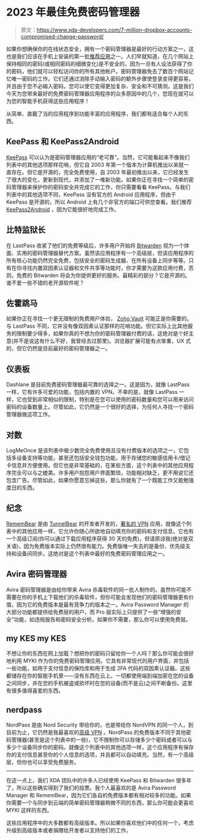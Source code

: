 # 2023 年最佳免费密码管理器

> 原文：<https://www.xda-developers.com/7-million-dropbox-accounts-compromised-change-password/>

如果你想确保你的在线状态安全，拥有一个密码管理器是最好的行动方案之一，这也是我们应该在手机上安装的第一批[推荐应用](https://www.xda-developers.com/best-android-apps/)之一。人们早就知道，在几个网站上保持相同的密码(或相同密码的细微变化)是不安全的，因为一旦有人设法获得了你的密码，他们就可以轻松访问你的所有其他帐户。密码管理器免去了数百个网站记忆唯一密码的工作。它们还通过消除手动输入密码的额外步骤使登录变得更容易，并且由于您不必输入密码，您可以使它变得更加复杂、安全和不可猜测。这是我们今天为您带来最好的免费密码管理器应用程序的众多原因中的几个，您现在就可以为您的智能手机获得这些应用程序！

从简单、直截了当的应用程序到功能丰富的应用程序，我们都有适合每个人的东西。

## KeePass 和 KeePass2Android

[KeePass](https://keepass.info/) 可以认为是密码管理器应用的“老可靠”。当然，它可能看起来不像我们列表中的其他选项那样花哨，但它自 2003 年第一个版本为计算机推出以来就一直存在。但它是开源的，完全免费使用，自 2003 年最初推出以来，它已经发生了很大的变化，更新到现代，并添加了一堆新功能。如果你正在寻找一个简单的密码管理器来保护你的密码安全并完成它的工作，你只需要看看 KeePass。与我们列表中的其他选项不同，KeePass 没有官方的 Android 应用程序，但由于 KeePass 是开源的，所以 Android 上有几个非官方的端口可供您查看。我们推荐 [KeePass2Android](https://play.google.com/store/apps/details?id=keepass2android.keepass2android) ，因为它能很好地完成工作。

## 比特监狱长

在 LastPass 收紧了他们的免费等级后，许多用户开始将 [Bitwarden](https://play.google.com/store/apps/details?id=com.x8bit.bitwarden) 视为一个体面、实用的密码管理器替代方案。虽然该应用程序有一个高级层，但该应用程序的所有核心功能仍然完全免费，包括安全的密码生成器、在所有设备上同步等等。只有在你寻找内置双因素认证器和文件共享等功能时，你才需要为这款应用付费，否则，免费的 Bitwarden 将会为你提供更好的服务。最精彩的部分？它是开源的。谁不爱一些不错的老开源软件呢？

## 佐霍跳马

如果你正在寻找一个更无限制的免费用户体验， [Zoho Vault](https://play.google.com/store/apps/details?id=com.zoho.vault) 可能正是你需要的。与 LastPass 不同，它并没有像双因素认证那样的花哨功能。但它实际上比其他服务的限制要少得多，如果你真的不想为你的密码管理器付费的话，这绝对是个好主意(并不是说这有什么不好，我曾经去过那里)。浏览器扩展可能有点笨重，UX 式的，但它仍然是目前最好的密码管理器之一。

## 仪表板

Dashlane 是目前免费密码管理器最可靠的选择之一。这是因为，就像 LastPass 一样，它有许多可爱的功能，包括内置的 VPN。不幸的是，就像 LastPass 一样，它也受到非常相似的限制，特别是在您可以使用的密码数量和您可以用来访问密码的设备数量上。尽管如此，它仍然是一个很好的选择，为任何人寻找一个密码管理器做这项工作。

## 对数

LogMeOnce 是该列表中极少数完全免费使用且没有付费版本的选项之一，它包括多设备支持等功能，甚至还包括安全钱包功能，用于存储您的敏感信用卡/借记卡信息并方便使用。但它也是非常基础的，在某些方面，这个列表中的其他应用程序完全可以与之媲美。许多用户抱怨用户界面繁琐，功能相对缺乏，更不用说它还包含广告。尽管如此，如果你愿意忘掉这些，那么你就有了一个既能工作又能勉强度日的东西。

## 纪念

[RememBear](https://play.google.com/store/apps/details?id=com.remembear.android) 是由 [TunnelBear](https://www.anrdoezrs.net/links/100122946/type/dlg/sid/UUxdaUeUpU554/https://www.tunnelbear.com/) 的开发者开发的，[著名的 VPN](https://www.xda-developers.com/best-vpn/) 应用，就像这个列表中的其他应用一样，它允许你随心所欲地自动填充你的密码和支付信息。它也有一个高级订阅(你可以通过下载应用程序获得 30 天的免费)，但请原谅我(绝对是双关语)，因为免费版本实际上仍然很有能力。免费版唯一失去的是备份、优先级支持和设备间同步。这绝对是这个列表中最好的免费密码管理应用之一。

## Avira 密码管理器

Avira 密码管理器是由给你带来 Avira 杀毒软件的同一批人制作的。虽然你可能不需要在你的手机上下载他们的杀毒软件，但你可能会发现他们的密码管理器更有价值，因为它的免费版本是最有竞争力的版本之一。Avira Password Manager 的大部分功能都提供给免费层的用户，而 Pro 层实际上只提供了一些“增强的安全”功能，如违规报告和密码安全分析。如果你不需要，那么你可以使用免费层。

## my KES my KES

不想让你的东西在网上加载？想把你的密码只留给你一个人吗？那么你可能会很好地利用 MYKI 作为你的免费密码管理应用。它具有非常现代的用户界面，并包括一些功能，如用于支付信息的保险库和用于生成 2FA 代码的双因素认证器。这些都储存在你的智能手机里——没有东西在云上。一切都使用端到端加密在您的设备之间同步，并在您的手机被盗或损坏时在您的设备(而不是云)之间不断备份。这里有很多值得喜爱的东西。

## nerdpass

NordPass 是由 Nord Security 带给你的，也是带给你 NordVPN 的同一个人，到目前为止，它仍然是我最喜欢的[高级 VPN](https://www.xda-developers.com/best-business-vpn-providers/) 。NordPass 的免费版本不同于其他密码管理器(甚至是这个列表中的一些)，它不限制你可以存储多少个密码或者可以与多少个设备同步你的密码。就像这个列表中的其他选项一样，这个应用程序有保存你的支付信息甚至你的个人信息的选项，并且都可以自动填充。当然，有一个高级层，但你也可以享受免费服务。

* * *

在这一点上，我们 XDA 团队中的许多人已经使用 KeePass 和 Bitwarden 很多年了，所以这些确实得到了我们的投票。我个人最喜欢的是 Avira Password Manager 和 RememBear，因为它们各自的免费版本都有相对较多的功能。如果你需要一个与同步到云端的简单密码管理器稍微不同的东西，那么你可能会更喜欢 MYKI 这样的东西。

这些应用程序中的大多数都有高级版本。所以如果你喜欢他们中的任何一个，考虑升级到高级版本或者捐赠给开发者以支持他们的工作。